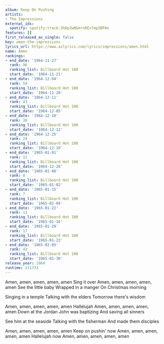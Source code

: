 ```yaml
---
album: Keep On Pushing
artists:
- The Impressions
external_ids:
  spotify: spotify:track:3hDpZwNGmrnREv7mp5BPAn
features: []
first_released_as_single: false
key: amen-the-impressions
lyrics_url: https://www.azlyrics.com/lyrics/impressions/amen.html
name: Amen
rankings:
- end_date: '1964-11-27'
  rank: 96
  ranking_list: Billboard Hot 100
  start_date: '1964-11-21'
- end_date: '1964-12-04'
  rank: 59
  ranking_list: Billboard Hot 100
  start_date: '1964-11-28'
- end_date: '1964-12-11'
  rank: 43
  ranking_list: Billboard Hot 100
  start_date: '1964-12-05'
- end_date: '1964-12-18'
  rank: 30
  ranking_list: Billboard Hot 100
  start_date: '1964-12-12'
- end_date: '1964-12-25'
  rank: 24
  ranking_list: Billboard Hot 100
  start_date: '1964-12-19'
- end_date: '1965-01-01'
  rank: 12
  ranking_list: Billboard Hot 100
  start_date: '1964-12-26'
- end_date: '1965-01-08'
  rank: 8
  ranking_list: Billboard Hot 100
  start_date: '1965-01-02'
- end_date: '1965-01-15'
  rank: 7
  ranking_list: Billboard Hot 100
  start_date: '1965-01-09'
- end_date: '1965-01-22'
  rank: 11
  ranking_list: Billboard Hot 100
  start_date: '1965-01-16'
- end_date: '1965-01-29'
  rank: 17
  ranking_list: Billboard Hot 100
  start_date: '1965-01-23'
- end_date: '1965-02-05'
  rank: 43
  ranking_list: Billboard Hot 100
  start_date: '1965-01-30'
release_year: 1964
runtime: 211733
---
```

Amen, amen, amen, amen, amen
Sing it over
Amen, amen, amen, amen, amen
See the little baby
Wrapped in a manger
On Christmas morning

Singing in a temple
Talking with the elders
Tomorrow there's wisdom

Amen, amen, amen, amen, amen
Hallelujah
Amen, amen, amen, amen, amen
Down at the Jordan
John was baptizing
And saving all sinners

See him at the seaside
Talking with the fisherman
And made them disciples

Amen, amen, amen, amen, amen
Keep on pushin' now
Amen, amen, amen, amen, amen
Hallelujah now
Amen, amen, amen, amen, amen
